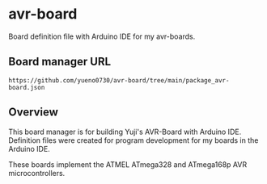 # avr-board
Board definition file with Arduino IDE for my avr-boards.

## Board manager URL

```
https://github.com/yueno0730/avr-board/tree/main/package_avr-board.json
```

## Overview

This board manager is for building Yuji's AVR-Board with Arduino IDE.
Definition files were created for program development for my boards in the Arduino IDE.

These boards implement the ATMEL ATmega328 and ATmega168p AVR microcontrollers.
